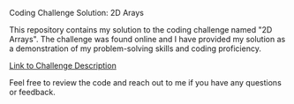 Coding Challenge Solution: 2D Arays

This repository contains my solution to the coding challenge named "2D Arrays". The challenge was found online and I have provided my solution as a demonstration of my problem-solving skills and coding proficiency.

[Link to Challenge Description](https://www.hackerrank.com/challenges/30-2d-arrays/problem)

Feel free to review the code and reach out to me if you have any questions or feedback.
